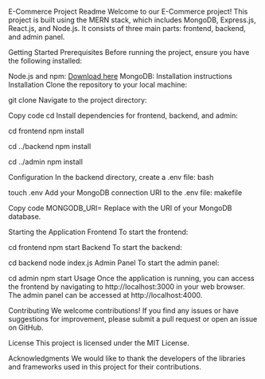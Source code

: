E-Commerce Project Readme
Welcome to our E-Commerce project! This project is built using the MERN stack, which includes MongoDB, Express.js, React.js, and Node.js. It consists of three main parts: frontend, backend, and admin panel.

Getting Started
Prerequisites
Before running the project, ensure you have the following installed:

Node.js and npm: [Download here](https://nodejs.org/en)
MongoDB: Installation instructions
Installation
Clone the repository to your local machine:


git clone <repository-url>
Navigate to the project directory:


Copy code
cd <project-directory>
Install dependencies for frontend, backend, and admin:


cd frontend
npm install

cd ../backend
npm install

cd ../admin
npm install


Configuration
In the backend directory, create a .env file:
bash


touch .env
Add your MongoDB connection URI to the .env file:
makefile


Copy code
MONGODB_URI=<your-mongodb-uri>
Replace <your-mongodb-uri> with the URI of your MongoDB database.

Starting the Application
Frontend
To start the frontend:


cd frontend
npm start
Backend
To start the backend:

cd backend
node index.js
Admin Panel
To start the admin panel:


cd admin
npm start
Usage
Once the application is running, you can access the frontend by navigating to http://localhost:3000 in your web browser. The admin panel can be accessed at http://localhost:4000.

Contributing
We welcome contributions! If you find any issues or have suggestions for improvement, please submit a pull request or open an issue on GitHub.

License
This project is licensed under the MIT License.

Acknowledgments
We would like to thank the developers of the libraries and frameworks used in this project for their contributions.
